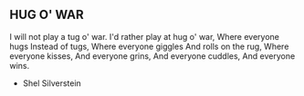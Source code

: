 ## HUG O' WAR

I will not play a tug o' war.
I'd rather play at hug o' war,
Where everyone hugs
Instead of tugs,
Where everyone giggles
And rolls on the rug,
Where everyone kisses,
And everyone grins,
And everyone cuddles,
And everyone wins.

- Shel Silverstein
